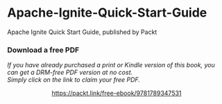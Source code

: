 # Apache-Ignite-Quick-Start-Guide
Apache Ignite Quick Start Guide, published by Packt
### Download a free PDF

 <i>If you have already purchased a print or Kindle version of this book, you can get a DRM-free PDF version at no cost.<br>Simply click on the link to claim your free PDF.</i>
<p align="center"> <a href="https://packt.link/free-ebook/9781789347531">https://packt.link/free-ebook/9781789347531 </a> </p>